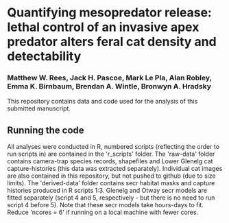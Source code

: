 # Quantifying mesopredator release: lethal control of an invasive apex predator alters feral cat density and detectability

### Matthew W. Rees, Jack H. Pascoe, Mark Le Pla, Alan Robley, Emma K. Birnbaum, Brendan A. Wintle, Bronwyn A. Hradsky

This repository contains data and code used for the analysis of this submitted manuscript. 

## Running the code
All analyses were conducted in R, numbered scripts (reflecting the order to run scripts in) are contained in the 'r_scripts' folder. 
The 'raw-data' folder contains camera-trap species records, shapefiles and Lower Glenelg cat capture-histories (this data was extracted separately). Individual cat images are also contained in this repository, but not pushed to github (due to size limits).
The 'derived-data' folder contains secr habitat masks and capture histories produced in R scripts 1:3. 
Glenelg and Otway secr models are fitted separately (script 4 and 5, respectively - but there is no need to run script 4 before 5). Note that these secr models take hours-days to fit. Reduce 'ncores = 6' if running on a local machine with fewer cores.  
